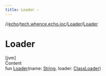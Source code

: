 ```yaml
---
title: Loader -
---
```

//[echo](../../index.md)/[tech.whence.echo.ioc](../index.md)/[Loader](index.md)/[Loader](-loader.md)



# Loader  
[jvm]  
Content  
fun [Loader](-loader.md)(name: [String](https://kotlinlang.org/api/latest/jvm/stdlib/kotlin/-string/index.html), loader: [ClassLoader](https://docs.oracle.com/javase/8/docs/api/java/lang/ClassLoader.html))  



